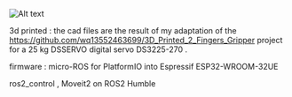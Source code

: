 ![Alt text](relative%20path/to/wifi_gripper.jpg?raw=true "wifi gripper")

3d printed :
    the cad files are the result of my adaptation of the https://github.com/wq13552463699/3D_Printed_2_Fingers_Gripper project 
    for a 25 kg DSSERVO digital servo DS3225-270 .

firmware : micro-ROS for PlatformIO into Espressif ESP32-WROOM-32UE 

ros2_control , Moveit2 on ROS2 Humble

